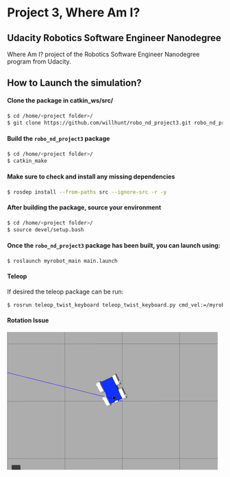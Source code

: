 # Project 3, Where Am I?
## Udacity Robotics Software Engineer Nanodegree
Where Am I? project of the Robotics Software Engineer Nanodegree program from Udacity.

## How to Launch the simulation?

#### Clone the package in catkin_ws/src/
```sh
$ cd /home/<project folder>/
$ git clone https://github.com/willhunt/robo_nd_project3.git robo_nd_project3
```

#### Build the `robo_nd_project3` package
```sh
$ cd /home/<project folder>/ 
$ catkin_make
```

#### Make sure to check and install any missing dependencies
```sh
$ rosdep install --from-paths src --ignore-src -r -y
```

#### After building the package, source your environment
```sh
$ cd /home/<project folder>/
$ source devel/setup.bash
```

#### Once the `robo_nd_project3` package has been built, you can launch using:
```sh
$ roslaunch myrobot_main main.launch
```

#### Teleop
If desired the teleop package can be run:
```sh
$ rosrun teleop_twist_keyboard teleop_twist_keyboard.py cmd_vel:=/myrobot_diff_drive_controller/cmd_vel
```

#### Rotation Issue
![](rotation_issue.gif)